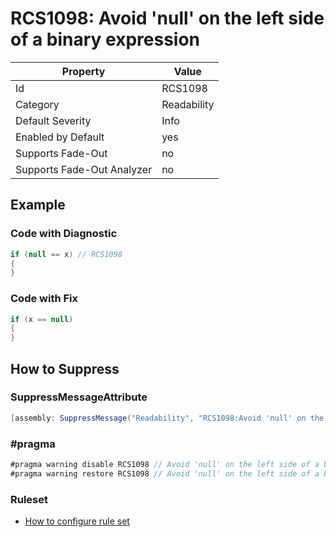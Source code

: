 # RCS1098: Avoid 'null' on the left side of a binary expression

Property | Value
--- | ---
Id|RCS1098
Category|Readability
Default Severity|Info
Enabled by Default|yes
Supports Fade\-Out|no
Supports Fade\-Out Analyzer|no

## Example

### Code with Diagnostic

```csharp
if (null == x) // RCS1098
{
}
```

### Code with Fix

```csharp
if (x == null)
{
}
```

## How to Suppress

### SuppressMessageAttribute

```csharp
[assembly: SuppressMessage("Readability", "RCS1098:Avoid 'null' on the left side of a binary expression.", Justification = "<Pending>")]
```

### \#pragma

```csharp
#pragma warning disable RCS1098 // Avoid 'null' on the left side of a binary expression.
#pragma warning restore RCS1098 // Avoid 'null' on the left side of a binary expression.
```

### Ruleset

* [How to configure rule set](../HowToConfigureAnalyzers.md)
